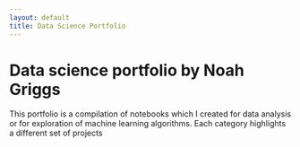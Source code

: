 ```yaml
---
layout: default
title: Data Science Portfolio
---
```


# Data science portfolio by Noah Griggs

This portfolio is a compilation of notebooks which I created for data analysis or for exploration of machine learning algorithms. Each category highlights a different set of projects
